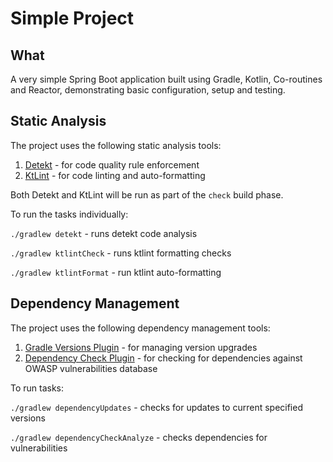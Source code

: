 # Simple Project

## What

A very simple Spring Boot application built using Gradle, Kotlin, Co-routines and Reactor, demonstrating basic
configuration, setup and testing.

## Static Analysis

The project uses the following static analysis tools:

1. [Detekt](https://detekt.github.io/detekt/) - for code quality rule enforcement
2. [KtLint](https://ktlint.github.io/) - for code linting and auto-formatting

Both Detekt and KtLint will be run as part of the `check` build phase.

To run the tasks individually:

`./gradlew detekt` - runs detekt code analysis

`./gradlew ktlintCheck` - runs ktlint formatting checks

`./gradlew ktlintFormat` - run ktlint auto-formatting

## Dependency Management

The project uses the following dependency management tools:

1. [Gradle Versions Plugin](https://github.com/ben-manes/gradle-versions-plugin) - for managing version upgrades
2. [Dependency Check Plugin](https://jeremylong.github.io/DependencyCheck/dependency-check-gradle/index.html) - for
   checking for dependencies against OWASP vulnerabilities database

To run tasks:

`./gradlew dependencyUpdates` - checks for updates to current specified versions

`./gradlew dependencyCheckAnalyze` - checks dependencies for vulnerabilities

